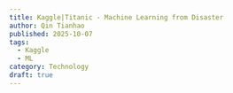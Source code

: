 ```yaml
---
title: Kaggle|Titanic - Machine Learning from Disaster
author: Qin Tianhao
published: 2025-10-07
tags:
  - Kaggle
  - ML
category: Technology
draft: true
---
```

